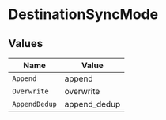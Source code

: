 # DestinationSyncMode


## Values

| Name          | Value         |
| ------------- | ------------- |
| `Append`      | append        |
| `Overwrite`   | overwrite     |
| `AppendDedup` | append_dedup  |